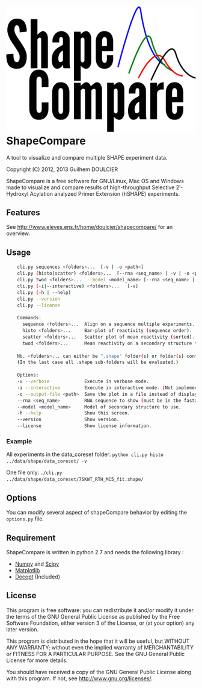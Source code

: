 ![logo](shapecompare.png "ShapeCompare logo")
ShapeCompare
============
A tool to visualize and compare multiple SHAPE experiment data.

Copyright (C) 2012, 2013  Guilhem DOULCIER

ShapeCompare is a free software for GNU/Linux, Mac OS and Windows made to visualize and compare results of high-throughput Selective 2′-Hydroxyl Acylation analyzed Primer Extension (hSHAPE) experiments. 

Features
------
See http://www.eleves.ens.fr/home/doulcier/shapecompare/ for an overview.

Usage
-----

```sh
    cli.py sequences <folders>...  [-v | -o <path>]
    cli.py (histo|scatter) <folders>...  [--rna <seq_name> | -v | -o <path>]
    cli.py twod <folders>...  --model <model_name> [--rna <seq_name> | -v | -o <path>]
    cli.py (-i|--interactive) <folders>...   [-v] 
    cli.py (-h | --help)
    cli.py --version
    cli.py --license

    Commands:
      sequence <folders>...  Align on a sequence multiple experiments.
      histo <folders>...     Bar-plot of reactivity (sequence order).
      scatter <folders>...   Scatter plot of mean reactivity (sorted).
      twod <folders>...      Mean reactivity on a secondary structure template.

    Nb. <folders>... can either be ".shape" folder(s) or folder(s) containing them.
    (In the last case all .shape sub-folders will be evaluated.)

    Options:
    -v --verbose             Execute in verbose mode.
    -i --interactive         Execute in interactive mode. (Not implemented yet).
    -o --output-file <path>  Save the plot in a file instead of displaying it.
    --rna <seq_name>         RNA sequence to show (must be in the fasta file).
    --model <model_name>     Model of secondary structure to use.
    -h --help                Show this screen.
    --version                Show version.
    --license                Show license information.
```

### Example
All experiments in the data_coreset folder:
`python cli.py histo ../data/shape/data_coreset/ -v `

One file only:
`./cli.py ../data/shape/data_coreset/7SKWT_RTH_MC5_fit.shape/ `


Options 
-------
You can modify several aspect of shapeCompare behavior by editing the `options.py` file. 


Requirement
----------
ShapeCompare is written in python 2.7 and needs the following library :

-    [Numpy](http://www.scipy.org/) and [Scipy](http://www.scipy.org/)
-    [Matplotlib](http://matplotlib.org/)
-    [Docopt](https://github.com/docopt/docopt) (Included)
 
License
------

This program is free software: you can redistribute it and/or modify
it under the terms of the GNU General Public License as published by
the Free Software Foundation, either version 3 of the License, or
(at your option) any later version.

This program is distributed in the hope that it will be useful,
but WITHOUT ANY WARRANTY; without even the implied warranty of
MERCHANTABILITY or FITNESS FOR A PARTICULAR PURPOSE.  See the
GNU General Public License for more details.

You should have received a copy of the GNU General Public License
along with this program.  If not, see <http://www.gnu.org/licenses/>.

